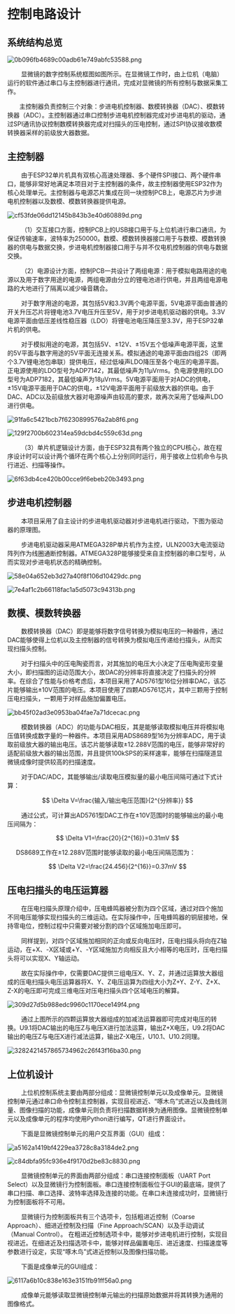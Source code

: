 # 控制电路设计

## 系统结构总览

![0b096fb4689c00adb61e749abfc53588.png](media/0b096fb4689c00adb61e749abfc53588.png)

        显微镜的数字控制系统框图如图所示。在显微镜工作时，由上位机（电脑）运行的软件通过串口与主控制器进行通讯，完成对显微镜的所有控制与数据采集工作。

       主控制器负责控制三个对象：步进电机控制器、数模转换器（DAC）、模数转换器（ADC）。主控制器通过串口控制步进电机控制器完成对步进电机的驱动，通过SPI通讯协议控制数模转换器完成对扫描头的压电控制，通过SPI协议接收数模转换器采样的前级放大器数据。

## 主控制器

        由于ESP32单片机具有双核心高速处理器、多个硬件SPI接口、两个硬件串口，能够非常好地满足本项目对于主控制器的条件，故主控制器使用ESP32作为核心处理单元。主控制器与电源芯片集成在同一块控制PCB上，电源芯片为步进电机控制器以及数模、模数转换器提供电源。

![cf53fde06dd12145b843b3e40d60889d.png](media/cf53fde06dd12145b843b3e40d60889d.png)

        （1）交互接口方面，控制PCB上的USB接口用于与上位机进行串口通讯，为保证传输速率，波特率为250000。数模、模数转换器接口用于与数模、模数转换器的供电与数据交换，步进电机控制器接口用于与并不仅电机控制器的供电与数据交换。

        （2）电源设计方面，控制PCB一共设计了两组电源：用于模拟电路用途的电源以及用于数字用途的电源，两组电源由分立的锂电池进行供电，并且两组电源电路的大地进行了隔离以减少噪音耦合。

        对于数字用途的电源，其包括5V和3.3V两个电源平面，5V电源平面由普通的开关升压芯片将锂电池3.7V电压升压至5V，用于对步进电机驱动器的供电。3.3V电源平面由低压差线性稳压器（LDO）将锂电池电压降压至3.3V，用于ESP32单片机的供电。

        对于模拟用途的电源，其包括5V、±12V、±15V五个低噪声电源平面，这里的5V平面与数字用途的5V平面无连接关系。模拟通途的电源平面由四组2S（即两个3.7V锂电池包串联）提供电压，经过低噪声LDO降压至各个电压的电源平面。正电源使用的LDO型号为ADP7142，其最低噪声为11μVrms。负电源使用的LDO型号为ADP7182，其最低噪声为18μVrms。5V电源平面用于对ADC的供电，±15V电源平面用于DAC的供电，±12V电源平面用于前级放大器的供电。由于DAC、ADC以及前级放大器对电源噪声由较高的要求，故再次采用了低噪声LDO进行供电。

![91fa6c5421bcb7f6230899576a2ab8f6.png](media/91fa6c5421bcb7f6230899576a2ab8f6.png)

![129f2700b602314ea59dcbd4c559c63d.png](media/129f2700b602314ea59dcbd4c559c63d.png)

        （3）单片机逻辑设计方面，由于ESP32具有两个独立的CPU核心，故在程序设计时可以设计两个循环在两个核心上分别同时运行，用于接收上位机命令与执行进近、扫描等操作。

![6f63db4ce420b00cce9f6ebeb20b3493.png](media/6f63db4ce420b00cce9f6ebeb20b3493.png)

## 步进电机控制器

        本项目采用了自主设计的步进电机驱动器对步进电机进行驱动，下图为驱动器的原理图。

        步进电机驱动器采用ATMEGA328P单片机作为主控，ULN2003大电流驱动阵列作为线圈通断控制器。ATMEGA328P能够接受来自主控制器的串口型号，从而实现对步进电机状态的精确控制。

![58e04a652eb3d27a40f8f106d10429dc.png](media/58e04a652eb3d27a40f8f106d10429dc.png)

![7e4af1c2b66118fac1a5d5073c94313b.png](media/7e4af1c2b66118fac1a5d5073c94313b.png)

## 数模、模数转换器

        数模转换器（DAC）即是能够将数字信号转换为模拟电压的一种器件，通过DAC能够使得上位机以及主控制器的信号转换为模拟电压传递给扫描头，从而实现扫描头控制。

        对于扫描头中的压电陶瓷而言，对其施加的电压大小决定了压电陶瓷形变量大小，即扫描图的运动范围大小，故DAC的分辨率将直接决定了扫描头的分辨率。在综合了性能与价格考虑后，本项目采用了AD5761型16位分辨率DAC，该芯片能够输出±10V范围的电压。本项目使用了四颗AD5761芯片，其中三颗用于控制压电扫描头，一颗用于对样品施加偏置电压。

![bb45f02ad3e0953ba04fae7a71dcecac.png](media/bb45f02ad3e0953ba04fae7a71dcecac.png)

        模数转换器（ADC）的功能与DAC相反，其是能够读取模拟电压并将模拟电压值转换成数字量的一种器件。本项目采用ADS8689型16为分辨率ADC，用于读取前级放大器的输出电压。该芯片能够读取±12.288V范围的电压，能够非常好的适配前级放大器的输出范围，并且提供100kSPS的采样速率，能够在扫描隧道显微镜成像时提供较高的扫描速度。

        对于DAC/ADC，其能够输出/读取电压模拟量的最小电压间隔可通过下式计算：

$$
\Delta V=\frac{输入/输出电压范围}{2^{分辨率}}
$$

        通过公式，可计算出AD5761型DAC工作在±10V范围时的能够输出的最小电压间隔为：

$$
\Delta V1=\frac{20}{2^{16}}=0.31mV
$$

     DS8689工作在±12.288V范围时能够读取的最小电压间隔范围为：

$$
\Delta V2=\frac{24.456}{2^{16}}=0.37mV
$$

## 压电扫描头的电压运算器

        在压电扫描头原理介绍中，压电蜂鸣器被分割为四个区域，通过对四个施加不同电压能够实现扫描头的三维运动。在实际操作中，压电蜂鸣器的铜层接地，保持零电位，控制过程中只需要对被分割的四个区域施加电压即可。

        同样提到，对四个区域施加相同的正向或反向电压时，压电扫描头将向在Z轴运动，在+X、-X区域或+Y、-Y区域施加方向相反且大小相等的电压时，压电扫描头将可以实现X、Y轴运动。

        故在实际操作中，仅需要DAC提供三组电压X、Y、Z，并通过运算放大器组成的压电扫描头电压运算器将X、Y、Z电压运算为四组大小为Z+Y、Z-Y、Z+X、Z-X的电压即可完成三维电压对压电扫描头四个区域电压的解算。

![309d27d5b988edc9960c1170ece149f4.png](media/309d27d5b988edc9960c1170ece149f4.png)

        通过上图所示的四颗运算放大器组成的加减法运算器即可完成对电压的转换。U9.1将DAC输出的电压Z与电压X进行加法运算，输出Z+X电压，U9.2将DAC输出的电压Z与电压X进行减法运算，输出Z-X电压，U10.1、U10.2同理。

![3282421457865734962c26f43f16ba30.png](media/3282421457865734962c26f43f16ba30.png)

## 上位机设计

        上位机控制系统主要由两部分组成：显微镜控制单元以及成像单元。显微镜控制单元通过串口命令控制主控制器，实现目视进近、“啄木鸟”式进近以及曲线测量、图像扫描的功能，成像单元则负责将扫描数据转换为通用图像。显微镜控制单元以及成像单元的程序均使用Python进行编写，QT进行界面设计。

        下面是显微镜控制单元的用户交互界面（GUI）组成：

![a5162a1419bf4229ea3728c8a3184de2.png](media/a5162a1419bf4229ea3728c8a3184de2.png)

![c84dbfa95fc936e4f9170d2be83c8830.png](media/c84dbfa95fc936e4f9170d2be83c8830.png)

        显微镜控制单元的界面由两部分组成：串口连接控制面板（UART Port Select）以及显微镜行为控制面板。串口连接控制面板位于GUI的最底端，提供了串口扫描、串口选择、波特率选择及连接的功能。在串口未连接成功时，显微镜行为控制面板将不可用。

        显微镜行为控制面板共有三个选项卡，包括粗进近控制（Coarse Approach）、细进近控制及扫描（Fine Approach/SCAN）以及手动调试（Manual Control）。
在粗进近控制选项卡中，能够对步进电机进行控制，实现目视进近。在细进近及扫描选项卡中，能够对样品偏置电压、进近速度、扫描速度等参数进行设定，实现“啄木鸟”式进近控制以及图像扫描功能。

        下面是成像单元的GUI组成：

![6117a6b10c838e163e3151fb91ff56a0.png](media/6117a6b10c838e163e3151fb91ff56a0.png)

        成像单元能够读取显微镜控制单元输出的扫描原始数据并将其转换为通用的图像格式。
